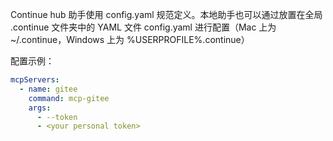 Continue hub 助手使用 config.yaml 规范定义。本地助手也可以通过放置在全局 .continue 文件夹中的 YAML 文件 config.yaml 进行配置（Mac 上为 ~/.continue，Windows 上为 %USERPROFILE%\.continue）

配置示例：

```yml
mcpServers:
  - name: gitee
    command: mcp-gitee
    args:
      - --token
      - <your personal token>
```